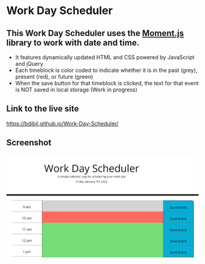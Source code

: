 
# Work Day Scheduler 
  
## This Work Day Scheduler uses the [Moment.js](https://momentjs.com/) library to work with date and time.
  
-	It features dynamically updated HTML and CSS powered by JavaScript and jQuery
-	Each timeblock is color coded to indicate whether it is in the past (grey), present (red), or future (green)
-	When the save button for that timeblock is clicked, the text for that event is NOT saved in local storage (Work in progress)


## Link to the live site

 https://bdibil.github.io/Work-Day-Scheduler/
  

## Screenshot

![](assets/images/screenshot.png)

  
